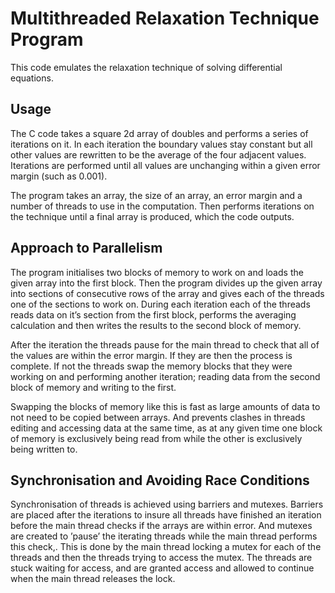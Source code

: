 # Multithreaded Relaxation Technique Program
This code emulates the relaxation technique of solving differential equations.

## Usage
The C code takes a square 2d array of doubles and performs a series of iterations on it. In each iteration the
boundary values stay constant but all other values are rewritten to be the average of the four
adjacent values. Iterations are performed until all values are unchanging within a given error
margin (such as 0.001).

The program takes an array, the size of an array, an error margin and a number of threads to
use in the computation. Then performs iterations on the technique until a final array is produced,
which the code outputs.

## Approach to Parallelism
The program initialises two blocks of memory to work on and loads the given array into the first
block. Then the program divides up the given array into sections of consecutive rows of the array
and gives each of the threads one of the sections to work on. During each iteration each of the
threads reads data on it’s section from the first block, performs the averaging calculation and then
writes the results to the second block of memory.

After the iteration the threads pause for the main thread to check that all of the values are
within the error margin. If they are then the process is complete. If not the threads swap the
memory blocks that they were working on and performing another iteration; reading data from
the second block of memory and writing to the first.

Swapping the blocks of memory like this is fast as large amounts of data to not need to be
copied between arrays. And prevents clashes in threads editing and accessing data at the same
time, as at any given time one block of memory is exclusively being read from while the other is
exclusively being written to.

## Synchronisation and Avoiding Race Conditions
Synchronisation of threads is achieved using barriers and mutexes. Barriers are placed after the
iterations to insure all threads have finished an iteration before the main thread checks if the
arrays are within error. And mutexes are created to ’pause’ the iterating threads while the main
thread performs this check,. This is done by the main thread locking a mutex for each of the
threads and then the threads trying to access the mutex. The threads are stuck waiting for access,
and are granted access and allowed to continue when the main thread releases the lock.
